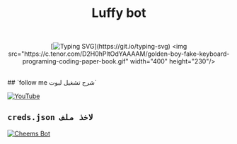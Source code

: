 <h1 align="center">Luffy bot</h1>
<br>
<div align="center">

[![Typing SVG](https://readme-typing-svg.demolab.com?font=Fira+Code&pause=1000&color=00CB22&width=435&lines=بوت+لوفي+بوت+قابل+للتطوير;كل+شي+غير+مشفر+استمتع+وشكرا+لك+%3A3;%5B+يوهان+هو+المطور+تدعمه+7لاتنسى+%5D_)](https://git.io/typing-svg)
<img src="https://c.tenor.com/D2H0hPltOdYAAAAM/golden-boy-fake-keyboard-programing-coding-paper-book.gif" width="400" height="230"/>
</div>
<br>
## `follow me شرح تشغيل لبوت`


[![YouTube](https://img.shields.io/badge/YouTube-FF0000?style=for-the-badge&logo=youtube&logoColor=white)](https://youtu.be/C4eGdRcvWEQ?si=FxR6QDbiFaIoYgHQ)


## `creds.json لاخذ ملف`
[![Cheems Bot](https://repl.it/badge/github/quiec/whatsasena)](https://replit.com/@kofdemon87/LUFF-BOT?v=1)
